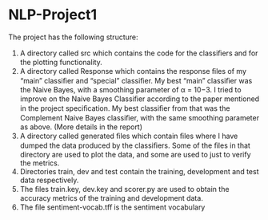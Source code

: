 NLP-Project1
============

The project has the following structure:
1. A directory called src which contains the code for the classiﬁers and for the plotting functionality.
2. A directory called Response which contains the response ﬁles of my “main” classiﬁer and “special” classiﬁer. My best “main” classiﬁer was the Naive Bayes, with a smoothing parameter of α = 10−3. I tried to improve on the Naive Bayes Classiﬁer according to the paper mentioned in the project speciﬁcation. My best classiﬁer from that was the Complement Naive Bayes classiﬁer, with the same smoothing parameter as above. (More details in the report)
3. A directory called generated ﬁles which contain ﬁles where I have dumped the data produced by the classiﬁers. Some of the ﬁles in that directory are used to plot the data, and some are used to just to verify the metrics.
4. Directories train, dev and test contain the training, development and test data respectively.
5. The ﬁles train.key, dev.key and scorer.py are used to obtain the accuracy metrics of the training and development data.
6. The ﬁle sentiment-vocab.tﬀ is the sentiment vocabulary
